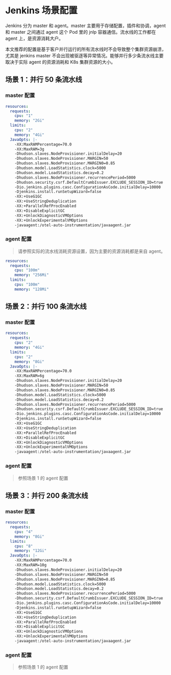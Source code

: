 # Jenkins 场景配置

Jenkins 分为 master 和 agent。master 主要用于存储配置，插件和协调，agent 和 master 之间通过 agent 这个 Pod 里的 jnlp 容器通信。流水线的工作都在 agent 上，是资源消耗大户。

本文推荐的配置是基于客户并行运行的所有流水线时不会导致整个集群资源崩溃，尤其是 jenkins master 不会出现被驱逐等异常情况。能够并行多少条流水线主要取决于实际 agent 的资源消耗和 K8s 集群资源的大小。

## 场景 1：并行 50 条流水线

### master 配置

```yaml
resources:
  requests:
    cpu: "1"
    memory: "2Gi"
  limits:
    cpu: "2"
    memory: "4Gi"
  JavaOpts: |-
    -XX:MaxRAMPercentage=70.0 
    -XX:MaxRAM=3g
    -Dhudson.slaves.NodeProvisioner.initialDelay=20
    -Dhudson.slaves.NodeProvisioner.MARGIN=50
    -Dhudson.slaves.NodeProvisioner.MARGIN0=0.85
    -Dhudson.model.LoadStatistics.clock=5000
    -Dhudson.model.LoadStatistics.decay=0.2
    -Dhudson.slaves.NodeProvisioner.recurrencePeriod=5000
    -Dhudson.security.csrf.DefaultCrumbIssuer.EXCLUDE_SESSION_ID=true
    -Dio.jenkins.plugins.casc.ConfigurationAsCode.initialDelay=10000
    -Djenkins.install.runSetupWizard=false
    -XX:+UseG1GC
    -XX:+UseStringDeduplication
    -XX:+ParallelRefProcEnabled
    -XX:+DisableExplicitGC
    -XX:+UnlockDiagnosticVMOptions
    -XX:+UnlockExperimentalVMOptions
    -javaagent:/otel-auto-instrumentation/javaagent.jar
```

### agent 配置

> 请参照实际的流水线消耗资源设置，因为主要的资源消耗都是来自 agent。

```yaml
resources:
  requests:
    cpu: "100m"
    memory: "256Mi"
  limits:
    cpu: "100m"
    memory: "128Mi"
```

## 场景 2：并行 100 条流水线

### master 配置

```yaml
resources:
  requests:
    cpu: "2"
    memory: "4Gi"
  limits:
    cpu: "2"
    memory: "8Gi"
  JavaOpts: |-
    -XX:MaxRAMPercentage=70.0 
    -XX:MaxRAM=6g
    -Dhudson.slaves.NodeProvisioner.initialDelay=20
    -Dhudson.slaves.NodeProvisioner.MARGIN=50
    -Dhudson.slaves.NodeProvisioner.MARGIN0=0.85
    -Dhudson.model.LoadStatistics.clock=5000
    -Dhudson.model.LoadStatistics.decay=0.2
    -Dhudson.slaves.NodeProvisioner.recurrencePeriod=5000
    -Dhudson.security.csrf.DefaultCrumbIssuer.EXCLUDE_SESSION_ID=true
    -Dio.jenkins.plugins.casc.ConfigurationAsCode.initialDelay=10000
    -Djenkins.install.runSetupWizard=false
    -XX:+UseG1GC
    -XX:+UseStringDeduplication
    -XX:+ParallelRefProcEnabled
    -XX:+DisableExplicitGC
    -XX:+UnlockDiagnosticVMOptions
    -XX:+UnlockExperimentalVMOptions
    -javaagent:/otel-auto-instrumentation/javaagent.jar
```

### agent 配置

> 参照场景 1 的 agent 配置

## 场景 3：并行 200 条流水线

### master 配置

```yaml
resources:
  requests:
    cpu: "4"
    memory: "8Gi"
  limits:
    cpu: "8"
    memory: "12Gi"
  JavaOpts: |-
    -XX:MaxRAMPercentage=70.0 
    -XX:MaxRAM=10g
    -Dhudson.slaves.NodeProvisioner.initialDelay=20
    -Dhudson.slaves.NodeProvisioner.MARGIN=50
    -Dhudson.slaves.NodeProvisioner.MARGIN0=0.85
    -Dhudson.model.LoadStatistics.clock=5000
    -Dhudson.model.LoadStatistics.decay=0.2
    -Dhudson.slaves.NodeProvisioner.recurrencePeriod=5000
    -Dhudson.security.csrf.DefaultCrumbIssuer.EXCLUDE_SESSION_ID=true
    -Dio.jenkins.plugins.casc.ConfigurationAsCode.initialDelay=10000
    -Djenkins.install.runSetupWizard=false
    -XX:+UseG1GC
    -XX:+UseStringDeduplication
    -XX:+ParallelRefProcEnabled
    -XX:+DisableExplicitGC
    -XX:+UnlockDiagnosticVMOptions
    -XX:+UnlockExperimentalVMOptions
    -javaagent:/otel-auto-instrumentation/javaagent.jar
```

### agent 配置

> 参照场景 1 的 agent 配置

